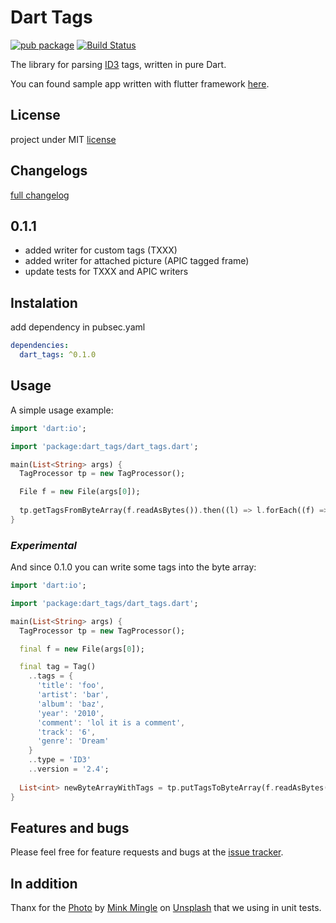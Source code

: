 # Dart Tags

[![pub package](https://img.shields.io/pub/v/dart_tags.svg)](https://pub.dartlang.org/packages/dart_tags) [![Build Status](https://travis-ci.org/NiKoTron/dart-tags.svg?branch=master)](https://travis-ci.org/NiKoTron/dart-tags)

The library for parsing [ID3][id3org] tags, written in pure Dart.

You can found sample app written with flutter framework [here][flutter_app].

## License

project under MIT [license][license]

## Changelogs

[full changelog][changelog]

## 0.1.1

- added writer for custom tags (TXXX)
- added writer for attached picture (APIC tagged frame)
- update tests for TXXX and APIC writers

## Instalation

add dependency in pubsec.yaml

```yaml
dependencies:
  dart_tags: ^0.1.0
```

## Usage

A simple usage example:

```dart
import 'dart:io';

import 'package:dart_tags/dart_tags.dart';

main(List<String> args) {
  TagProcessor tp = new TagProcessor();

  File f = new File(args[0]);
  
  tp.getTagsFromByteArray(f.readAsBytes()).then((l) => l.forEach((f) => print(f)));
}
```

### _Experimental_

And since 0.1.0 you can write some tags into the byte array:

```dart
import 'dart:io';

import 'package:dart_tags/dart_tags.dart';

main(List<String> args) {
  TagProcessor tp = new TagProcessor();

  final f = new File(args[0]);

  final tag = Tag()
    ..tags = {
      'title': 'foo',
      'artist': 'bar',
      'album': 'baz',
      'year': '2010',
      'comment': 'lol it is a comment',
      'track': '6',
      'genre': 'Dream'
    }
    ..type = 'ID3'
    ..version = '2.4';
  
  List<int> newByteArrayWithTags = tp.putTagsToByteArray(f.readAsBytes(), [tag]);
}
```

## Features and bugs

Please feel free for feature requests and bugs at the [issue tracker][tracker].

## In addition

Thanx for the [Photo][photo] by [Mink Mingle][mink_mingle] on [Unsplash][unsplash] that we using in unit tests.

[id3org]: http://id3.org/Home
[tracker]: https://github.com/NiKoTron/dart-tags/issues
[changelog]: CHANGELOG.md
[license]: LICENSE
[flutter_app]: https://github.com/NiKoTron/flug-tag
[photo]: https://unsplash.com/photos/HRyjETL87Gg
[mink_mingle]: https://unsplash.com/@minkmingle
[unsplash]: https://unsplash.com